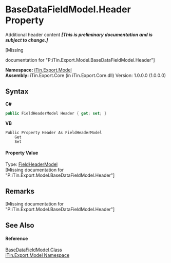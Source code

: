 # BaseDataFieldModel.Header Property 
Additional header content _**\[This is preliminary documentation and is subject to change.\]**_

\[Missing <summary> documentation for "P:iTin.Export.Model.BaseDataFieldModel.Header"\]

**Namespace:**&nbsp;<a href="ef57ffcc-e95e-b212-5a46-9aa6f5a3511f">iTin.Export.Model</a><br />**Assembly:**&nbsp;iTin.Export.Core (in iTin.Export.Core.dll) Version: 1.0.0.0 (1.0.0.0)

## Syntax

**C#**<br />
``` C#
public FieldHeaderModel Header { get; set; }
```

**VB**<br />
``` VB
Public Property Header As FieldHeaderModel
	Get
	Set
```


#### Property Value
Type: <a href="53f9d64f-007c-8b88-08c4-f96c45458ff3">FieldHeaderModel</a><br />\[Missing <value> documentation for "P:iTin.Export.Model.BaseDataFieldModel.Header"\]

## Remarks
\[Missing <remarks> documentation for "P:iTin.Export.Model.BaseDataFieldModel.Header"\]

## See Also


#### Reference
<a href="8fa48ff7-1da1-90fc-d579-d2d214806b70">BaseDataFieldModel Class</a><br /><a href="ef57ffcc-e95e-b212-5a46-9aa6f5a3511f">iTin.Export.Model Namespace</a><br />